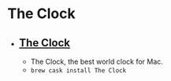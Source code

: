 # The Clock
- [The Clock](https://seense.com/the_clock/)
  - 
  - The Clock, the best world clock for Mac.
  - `brew cask install The Clock`

